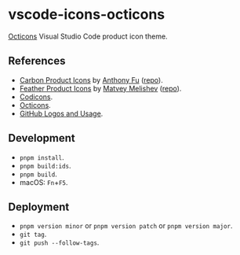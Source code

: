 # vscode-icons-octicons

[Octicons](https://github.com/primer/octicons) Visual Studio Code product icon theme.

## References

- [Carbon Product Icons](https://marketplace.visualstudio.com/items?itemName=antfu.icons-carbon) by [Anthony Fu](https://github.com/antfu) ([repo](https://github.com/antfu/vscode-icons-carbon)).
- [Feather Product Icons](https://marketplace.visualstudio.com/items?itemName=melishev.feather-vscode) by [Matvey Melishev](https://github.com/melishev) ([repo](https://github.com/melishev/feather-vscode/)).
- [Codicons](https://github.com/microsoft/vscode-codicons).
- [Octicons](https://primer.style/octicons/).
- [GitHub Logos and Usage](https://github.com/logos).

## Development

- `pnpm install`.
- `pnpm build:ids`.
- `pnpm build`.
- macOS: `Fn`+`F5`.

## Deployment

- `pnpm version minor` or `pnpm version patch` or `pnpm version major`.
- `git tag`.
- `git push --follow-tags`.
